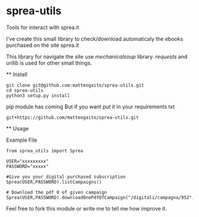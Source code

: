 # sprea-utils
Tools for interact with sprea.it

I've create this small library to check/download automaticaly the ebooks
purchased on the site sprea.it

This library for navigate the site use *mechanicalsoup* library.
*requests* and *urllib* is used for other small things. 

** Install
```
git clone git@github.com:matteogaito/sprea-utils.git
cd sprea-utils
python3 setup.py install
```
pip module has coming
But if you want put it in your requirements txt
```
git+https://github.com/matteogaito/sprea-utils.git
```

** Usage

Example File
```
from sprea_utils import Sprea

USER="xxxxxxxxx"
PASSWORD="xxxxx"

#Give you your digital purchased subscription
Sprea(USER,PASSWORD).listCampaigns()

# Download the pdf 0 of given campaign
Sprea(USER,PASSWORD).downloadOnePdfOfCampaign("/digitali/campagna/952",0)
```

Feel free to fork this module or write me to tell me how improve it.
